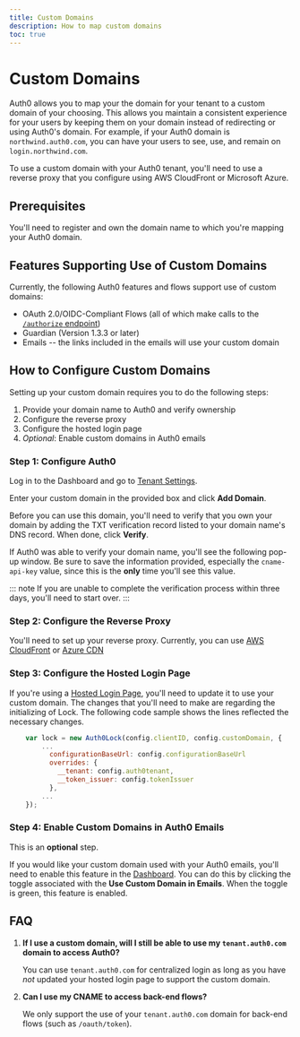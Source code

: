 ```yaml
---
title: Custom Domains
description: How to map custom domains
toc: true
---
```

# Custom Domains

Auth0 allows you to map your the domain for your tenant to a custom domain of your choosing. This allows you maintain a consistent experience for your users by keeping them on your domain instead of redirecting or using Auth0's domain. For example, if your Auth0 domain is `northwind.auth0.com`, you can have your users to see, use, and remain on `login.northwind.com`.

To use a custom domain with your Auth0 tenant, you'll need to use a reverse proxy that you configure using AWS CloudFront or Microsoft Azure.

## Prerequisites

You'll need to register and own the domain name to which you're mapping your Auth0 domain.

## Features Supporting Use of Custom Domains

Currently, the following Auth0 features and flows support use of custom domains:

* OAuth 2.0/OIDC-Compliant Flows (all of which make calls to the [`/authorize` endpoint](/api/authentication#authorize-client))
* Guardian (Version 1.3.3 or later)
* Emails -- the links included in the emails will use your custom domain

## How to Configure Custom Domains

Setting up your custom domain requires you to do the following steps:

1. Provide your domain name to Auth0 and verify ownership
1. Configure the reverse proxy
1. Configure the hosted login page
1. *Optional*: Enable custom domains in Auth0 emails

### Step 1: Configure Auth0

Log in to the Dashboard and go to [Tenant Settings](${manage_url}/#/tenant).

Enter your custom domain in the provided box and click **Add Domain**.

Before you can use this domain, you'll need to verify that you own your domain by adding the TXT verification record listed to your domain name's DNS record. When done, click **Verify**.

If Auth0 was able to verify your domain name, you'll see the following pop-up window. Be sure to save the information provided, especially the `cname-api-key` value, since this is the **only** time you'll see this value.

::: note
If you are unable to complete the verification process within three days, you'll need to start over.
:::

### Step 2: Configure the Reverse Proxy

You'll need to set up your reverse proxy. Currently, you can use [AWS CloudFront](/custom-domains/set-up-cloudfront) or [Azure CDN](/custom-domains/set-up-azure-cdn)

### Step 3: Configure the Hosted Login Page

If you're using a [Hosted Login Page](/hosted-pages/login), you'll need to update it to use your custom domain. The changes that you'll need to make are regarding the initializing of Lock. The following code sample shows the lines reflected the necessary changes.

```js
    var lock = new Auth0Lock(config.clientID, config.customDomain, {
		...
	      configurationBaseUrl: config.configurationBaseUrl
	      overrides: {
	        __tenant: config.auth0tenant,
	        __token_issuer: config.tokenIssuer
	      },
		...
    });
```

### Step 4: Enable Custom Domains in Auth0 Emails

This is an **optional** step.

If you would like your custom domain used with your Auth0 emails, you'll need to enable this feature in the [Dashboard](${manage_url}/#/tenant). You can do this by clicking the toggle associated with the **Use Custom Domain in Emails**. When the toggle is green, this feature is enabled.

## FAQ

1. **If I use a custom domain, will I still be able to use my `tenant.auth0.com` domain to access Auth0?**

	You can use `tenant.auth0.com` for centralized login as long as you have *not* updated your hosted login page to support the custom domain.

1. **Can I use my CNAME to access back-end flows?**

	We only support the use of your `tenant.auth0.com` domain for back-end flows (such as `/oauth/token`).
